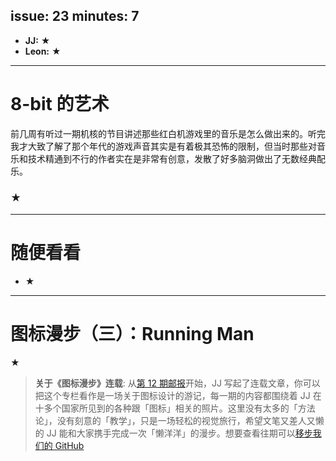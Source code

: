 issue: 23
minutes: 7
---

- **JJ:** ★
- **Leon:** ★

---

# 8-bit 的艺术
前几周有听过一期机核的节目讲述那些红白机游戏里的音乐是怎么做出来的。听完我才大致了解了那个年代的游戏声音其实是有着极其恐怖的限制，但当时那些对音乐和技术精通到不行的作者实在是非常有创意，发散了好多脑洞做出了无数经典配乐。
### ★

---

# 随便看看
* ★

---

# 图标漫步（三）：Running Man
★

> **关于《图标漫步》连载**: 从[第 12 期邮报](https://github.com/JJYing/Anyway-Post/tree/master/Posts/Markdown)开始，JJ 写起了连载文章，你可以把这个专栏看作是一场关于图标设计的游记，每一期的内容都围绕着 JJ 在十多个国家所见到的各种跟「图标」相关的照片。这里没有太多的「方法论」，没有刻意的「教学」，只是一场轻松的视觉旅行，希望文笔又差人又懒的 JJ 能和大家携手完成一次「懒洋洋」的漫步。想要查看往期可以[移步我们的 GitHub](https://github.com/Anyway-Design/Anyway.Post#anywaypost-%E5%AE%89%E5%A6%AE%E8%96%87%E9%82%AE%E6%8A%A5)
